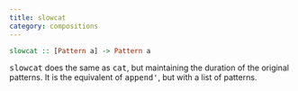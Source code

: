 ```yaml
---
title: slowcat
category: compositions
---
```

```haskell
slowcat :: [Pattern a] -> Pattern a
```

<tt>slowcat</tt> does the same as <tt>cat</tt>, but maintaining the
duration of the original patterns. It is the equivalent of
<tt>append'</tt>, but with a list of patterns.
